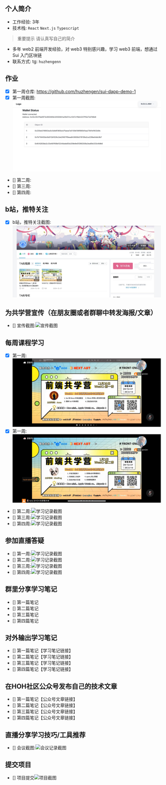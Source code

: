## 个人简介
- 工作经验: 3年
- 技术栈: `React` `Next.js` `Typescript`
> 重要提示 请认真写自己的简介
- 多年 web2 前端开发经验，对 web3 特别感兴趣，学习 web3 前端，想通过 Sui 入门区块链
- 联系方式: tg: `huzhengenn`



## 作业
- [x] 第一周仓库: https://github.com/huzhengen/sui-dapp-demo-1
- [x] 第一周截图: ![第一周截图](./week1/week1.png)
- [] 第二周:
- [] 第三周:
- [] 第四周:



## b站，推特关注

- [x] b站，推特关注截图: ![关注截图](./images/bilibili.png)

## 为共学营宣传（在朋友圈或者群聊中转发海报/文章）

- [] 宣传截图:![宣传截图](./images/你的图片地址)

## 每周课程学习

- [x] 第一周:![学习记录截图1](./images/week1_metting_1.PNG)
- [x] 第一周:![学习记录截图2](./images/week1_metting_2.PNG)
- [] 第二周:![学习记录截图](./images/你的图片地址)
- [] 第三周:![学习记录截图](./images/你的图片地址)
- [] 第四周:![学习记录截图](./images/你的图片地址)

## 参加直播答疑

- [] 第一周:![学习记录截图](./images/你的图片地址)
- [] 第二周:![学习记录截图](./images/你的图片地址)
- [] 第三周:![学习记录截图](./images/你的图片地址)
- [] 第四周:![学习记录截图](./images/你的图片地址)

## 群里分享学习笔记

- [] 第一篇笔记
- [] 第二篇笔记
- [] 第三篇笔记
- [] 第四篇笔记

## 对外输出学习笔记

- [] 第一篇笔记【学习笔记链接】
- [] 第二篇笔记【学习笔记链接】
- [] 第三篇笔记【学习笔记链接】
- [] 第四篇笔记【学习笔记链接】

## 在HOH社区公众号发布自己的技术文章

- [] 第一篇笔记【公众号文章链接】
- [] 第二篇笔记【公众号文章链接】
- [] 第三篇笔记【公众号文章链接】
- [] 第四篇笔记【公众号文章链接】

## 直播分享学习技巧/工具推荐

- [] 会议截图:![会议记录截图](./images/你的图片地址)

## 提交项目

- [] 项目提交![项目截图](./images/你的图片地址)


